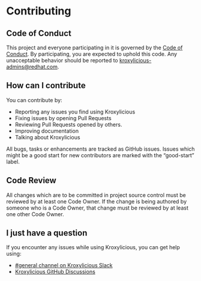 # Contributing

## Code of Conduct

This project and everyone participating in it is governed by the [Code of Conduct](CODE_OF_CONDUCT.md).
By participating, you are expected to uphold this code. 
Any unacceptable behavior should be reported to [kroxylicious-admins@redhat.com](mailto:kroxylicious-admins@redhat.com).

## How can I contribute

You can contribute by:

* Reporting any issues you find using Kroxylicious
* Fixing issues by opening Pull Requests
* Reviewing Pull Requests opened by others.
* Improving documentation
* Talking about Kroxylicious

All bugs, tasks or enhancements are tracked as GitHub issues.
Issues which might be a good start for new contributors are marked with the “good-start” label.

## Code Review

All changes which are to be committed in project source control must be reviewed by at least one Code Owner.
If the change is being authored by someone who is a Code Owner, that change must be reviewed by at least one other Code Owner.

## I just have a question

If you encounter any issues while using Kroxylicious, you can get help using:

- [#general channel on Kroxylicious Slack](https://kroxylicious.slack.com/)
- [Kroxylicious GitHub Discussions](https://github.com/kroxylicious/kroxylicious/discussions)
